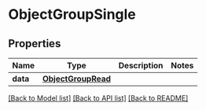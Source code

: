 # ObjectGroupSingle


## Properties
Name | Type | Description | Notes
------------ | ------------- | ------------- | -------------
**data** | [**ObjectGroupRead**](ObjectGroupRead.md) |  | 

[[Back to Model list]](../README.md#documentation-for-models) [[Back to API list]](../README.md#documentation-for-api-endpoints) [[Back to README]](../README.md)


